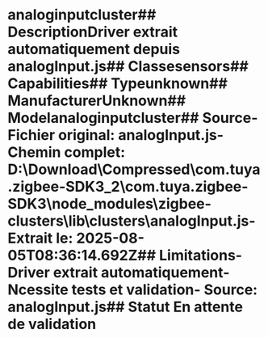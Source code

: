 # analoginputcluster##  DescriptionDriver extrait automatiquement depuis analogInput.js##  Classesensors##  Capabilities##  Typeunknown##  ManufacturerUnknown##  Modelanaloginputcluster##  Source- **Fichier original**: analogInput.js- **Chemin complet**: D:\Download\Compressed\com.tuya.zigbee-SDK3_2\com.tuya.zigbee-SDK3\node_modules\zigbee-clusters\lib\clusters\analogInput.js- **Extrait le**: 2025-08-05T08:36:14.692Z##  Limitations- Driver extrait automatiquement- Ncessite tests et validation- Source: analogInput.js##  Statut En attente de validation